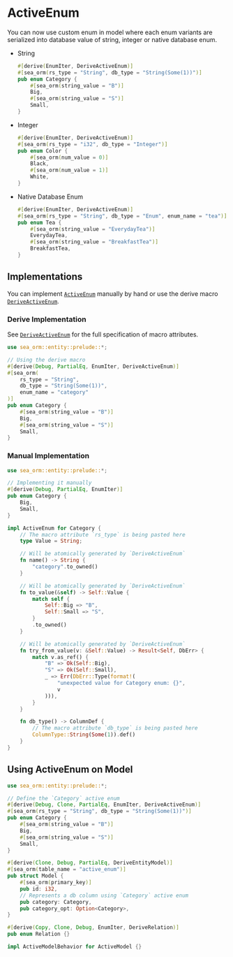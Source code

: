 # ActiveEnum

You can now use custom enum in model where each enum variants are serialized into database value of string, integer or native database enum.

- String
    ```rust
    #[derive(EnumIter, DeriveActiveEnum)]
    #[sea_orm(rs_type = "String", db_type = "String(Some(1))")]
    pub enum Category {
        #[sea_orm(string_value = "B")]
        Big,
        #[sea_orm(string_value = "S")]
        Small,
    }
    ```

- Integer
    ```rust
    #[derive(EnumIter, DeriveActiveEnum)]
    #[sea_orm(rs_type = "i32", db_type = "Integer")]
    pub enum Color {
        #[sea_orm(num_value = 0)]
        Black,
        #[sea_orm(num_value = 1)]
        White,
    }
    ```

- Native Database Enum
    ```rust
    #[derive(EnumIter, DeriveActiveEnum)]
    #[sea_orm(rs_type = "String", db_type = "Enum", enum_name = "tea")]
    pub enum Tea {
        #[sea_orm(string_value = "EverydayTea")]
        EverydayTea,
        #[sea_orm(string_value = "BreakfastTea")]
        BreakfastTea,
    }
    ```

## Implementations

You can implement [`ActiveEnum`](https://docs.rs/sea-orm/0.*/sea_orm/entity/trait.ActiveEnum.html) manually by hand or use the derive macro [`DeriveActiveEnum`](https://docs.rs/sea-orm/0.*/sea_orm/derive.DeriveActiveEnum.html).

### Derive Implementation

See [`DeriveActiveEnum`](https://docs.rs/sea-orm/0.*/sea_orm/derive.DeriveActiveEnum.html) for the full specification of macro attributes.

```rust
use sea_orm::entity::prelude::*;

// Using the derive macro
#[derive(Debug, PartialEq, EnumIter, DeriveActiveEnum)]
#[sea_orm(
    rs_type = "String",
    db_type = "String(Some(1))",
    enum_name = "category"
)]
pub enum Category {
    #[sea_orm(string_value = "B")]
    Big,
    #[sea_orm(string_value = "S")]
    Small,
}
```

### Manual Implementation

```rust
use sea_orm::entity::prelude::*;

// Implementing it manually
#[derive(Debug, PartialEq, EnumIter)]
pub enum Category {
    Big,
    Small,
}

impl ActiveEnum for Category {
    // The macro attribute `rs_type` is being pasted here
    type Value = String;

    // Will be atomically generated by `DeriveActiveEnum`
    fn name() -> String {
        "category".to_owned()
    }

    // Will be atomically generated by `DeriveActiveEnum`
    fn to_value(&self) -> Self::Value {
        match self {
            Self::Big => "B",
            Self::Small => "S",
        }
        .to_owned()
    }

    // Will be atomically generated by `DeriveActiveEnum`
    fn try_from_value(v: &Self::Value) -> Result<Self, DbErr> {
        match v.as_ref() {
            "B" => Ok(Self::Big),
            "S" => Ok(Self::Small),
            _ => Err(DbErr::Type(format!(
                "unexpected value for Category enum: {}",
                v
            ))),
        }
    }

    fn db_type() -> ColumnDef {
        // The macro attribute `db_type` is being pasted here
        ColumnType::String(Some(1)).def()
    }
}
```

## Using ActiveEnum on Model

```rust
use sea_orm::entity::prelude::*;

// Define the `Category` active enum
#[derive(Debug, Clone, PartialEq, EnumIter, DeriveActiveEnum)]
#[sea_orm(rs_type = "String", db_type = "String(Some(1))")]
pub enum Category {
    #[sea_orm(string_value = "B")]
    Big,
    #[sea_orm(string_value = "S")]
    Small,
}

#[derive(Clone, Debug, PartialEq, DeriveEntityModel)]
#[sea_orm(table_name = "active_enum")]
pub struct Model {
    #[sea_orm(primary_key)]
    pub id: i32,
    // Represents a db column using `Category` active enum
    pub category: Category,
    pub category_opt: Option<Category>,
}

#[derive(Copy, Clone, Debug, EnumIter, DeriveRelation)]
pub enum Relation {}

impl ActiveModelBehavior for ActiveModel {}
```
